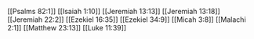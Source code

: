 [[Psalms 82:1]]
[[Isaiah 1:10]]
[[Jeremiah 13:13]]
[[Jeremiah 13:18]]
[[Jeremiah 22:2]]
[[Ezekiel 16:35]]
[[Ezekiel 34:9]]
[[Micah 3:8]]
[[Malachi 2:1]]
[[Matthew 23:13]]
[[Luke 11:39]]
